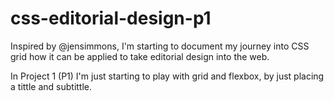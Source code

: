# css-editorial-design-p1
Inspired by @jensimmons, I'm starting to document my journey into CSS grid how it can be applied to take editorial design into the web.

In Project 1 (P1) I'm just starting to play with grid and flexbox, by just placing a tittle and subtittle.
